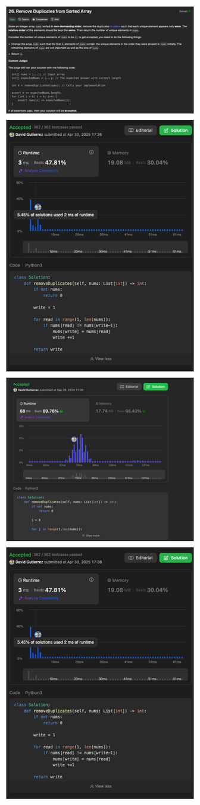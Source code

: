 ![alt text](image.png)

![alt text](image-1.png)

![alt text](image-2.png)


![alt text](image-1.png)